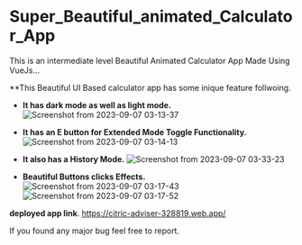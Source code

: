 # Super_Beautiful_animated_Calculator_App
This is an intermediate level Beautiful Animated Calculator App Made Using VueJs...

**This Beautiful UI Based calculator app has some inique feature follwoing.

* **It has dark mode as well as light mode.**
![Screenshot from 2023-09-07 03-13-37](https://github.com/AR1Ablock/Super_Beautiful_animated_Calculator_App/assets/78879680/30c65c37-7a61-4533-9510-cbc3467dc662)

* **It has an E button for Extended Mode Toggle Functionality.**
![Screenshot from 2023-09-07 03-14-13](https://github.com/AR1Ablock/Super_Beautiful_animated_Calculator_App/assets/78879680/5426f271-68a4-43c8-be53-35f858f513e9)

* **It also has a History Mode.**
![Screenshot from 2023-09-07 03-33-23](https://github.com/AR1Ablock/Super_Beautiful_animated_Calculator_App/assets/78879680/82d2b1da-c2cc-41b0-a547-a4829c1f60da)

* **Beautiful Buttons clicks Effects.**
![Screenshot from 2023-09-07 03-17-43](https://github.com/AR1Ablock/Super_Beautiful_animated_Calculator_App/assets/78879680/1d4ca343-0863-4d20-80d7-704c7bced935)
![Screenshot from 2023-09-07 03-17-52](https://github.com/AR1Ablock/Super_Beautiful_animated_Calculator_App/assets/78879680/238628ae-5a65-44a7-94f4-6051a922fa2d)

**deployed app link**.
https://citric-adviser-328819.web.app/

If you found any major bug feel free to report.
